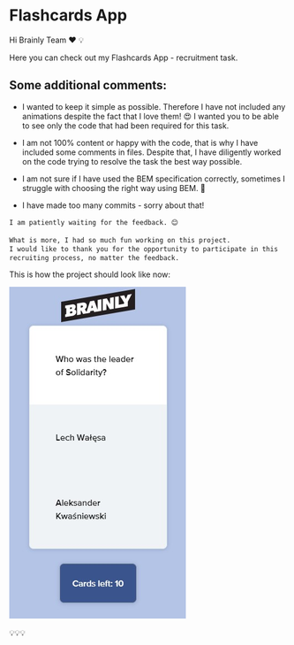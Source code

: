 # Flashcards App

Hi Brainly Team ❤️ 💡

Here you can check out my Flashcards App - recruitment task.

## Some additional comments:

* I wanted to keep it simple as possible.
Therefore I have not included any animations despite the fact that I love them! 😍
I wanted you to be able to see only the code that had been required for this task.

* I am not 100% content or happy with the code, that is why I have included some comments in files.
Despite that, I have diligently worked on the code trying to resolve the task the best way possible.

* I am not sure if I have used the BEM specification correctly, sometimes I struggle with choosing the right way using BEM. 🙈

* I have made too many commits - sorry about that!

```
I am patiently waiting for the feedback. 😊

What is more, I had so much fun working on this project.
I would like to thank you for the opportunity to participate in this recruiting process, no matter the feedback.
```

This is how the project should look like now:

![Alt text](ScreenshotFlashcard.jpg?raw=true "Screenshot")

💡💡💡